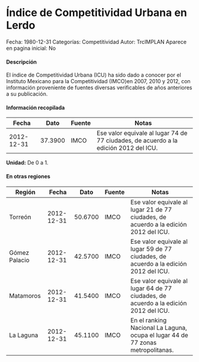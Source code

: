 Índice de Competitividad Urbana en Lerdo
=====

Fecha: 1980-12-31
Categorías: Competitividad
Autor: TrcIMPLAN
Aparece en pagina inicial: No

#### Descripción

El índice de Competitividad Urbana (ICU) ha sido dado a conocer por el Instituto Mexicano para la Competitividad (IMCO)en 2007, 2010 y 2012, con información proveniente de fuentes diversas verificables de años anteriores a su publicación.

#### Información recopilada

<table class="table table-hover table-bordered matriz">
<thead>
<tr>
<th>Fecha</th>
<th>Dato</th>
<th>Fuente</th>
<th>Notas</th>
</tr>
</thead>
<tbody>
<tr>
<td>2012-12-31</td>
<td class="derecha">37.3900</td>
<td>IMCO</td>
<td>Ese valor equivale al lugar 74 de 77 ciudades, de acuerdo a la edición 2012 del ICU.</td>
</tr>
</tbody>
</table>

<b>Unidad:</b> De 0 a 1.




#### En otras regiones

<table class="table table-hover table-bordered matriz">
<thead>
<tr>
<th>Región</th>
<th>Fecha</th>
<th>Dato</th>
<th>Fuente</th>
<th>Notas</th>
</tr>
</thead>
<tbody>
<tr>
<td>Torreón</td>
<td>2012-12-31</td>
<td class="derecha">50.6700</td>
<td>IMCO</td>
<td>Ese valor equivale al lugar 21 de 77 ciudades, de acuerdo a la edición 2012 del ICU.</td>
</tr>
<tr>
<td>Gómez Palacio</td>
<td>2012-12-31</td>
<td class="derecha">42.5700</td>
<td>IMCO</td>
<td>Ese valor equivale al lugar 59 de 77 ciudades, de acuerdo a la edición 2012 del ICU.</td>
</tr>
<tr>
<td>Matamoros</td>
<td>2012-12-31</td>
<td class="derecha">41.5400</td>
<td>IMCO</td>
<td>Ese valor equivale al lugar 64 de 77 ciudades, de acuerdo a la edición 2012 del ICU.</td>
</tr>
<tr>
<td>La Laguna</td>
<td>2012-12-31</td>
<td class="derecha">45.1100</td>
<td>IMCO</td>
<td>En el ranking Nacional La Laguna, ocupa el lugar 44 de 77 zonas metropolitanas.</td>
</tr>
</tbody>
</table>

